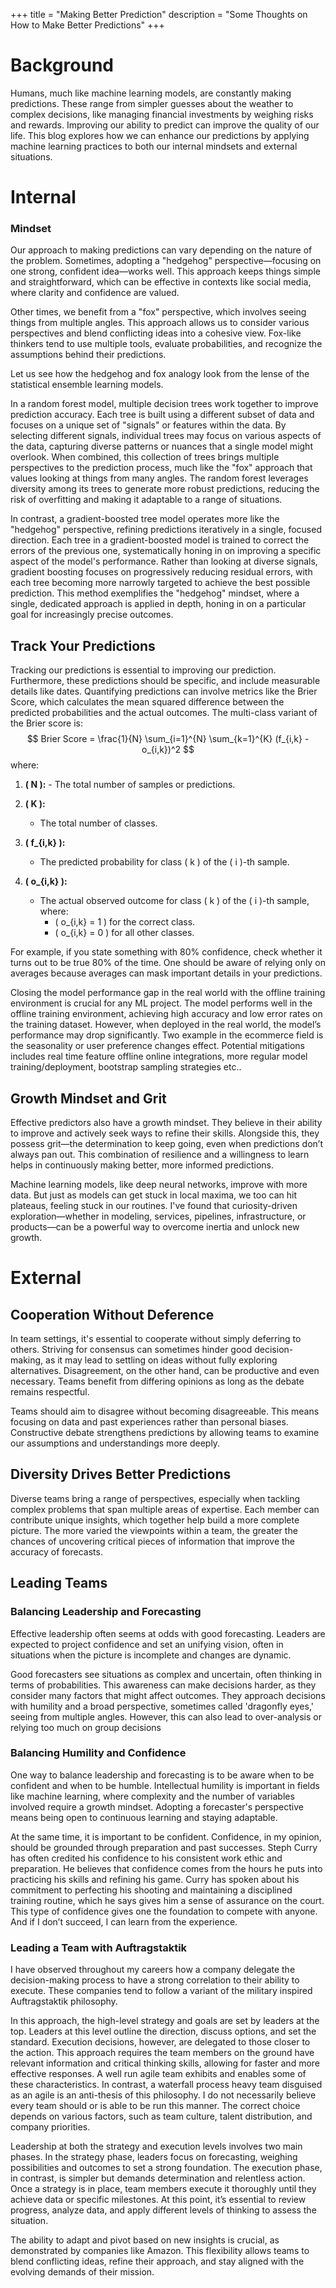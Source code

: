 +++
title = "Making Better Prediction"
description = "Some Thoughts on How to Make Better Predictions"
+++

# Background
Humans, much like machine learning models, are constantly making predictions. These range from simpler guesses about the weather to complex decisions, like managing financial investments by weighing risks and rewards. Improving our ability to predict can improve the quality of our life. This blog explores how we can enhance our predictions by applying machine learning practices to both our internal mindsets and external situations.

# Internal
### Mindset
Our approach to making predictions can vary depending on the nature of the problem. Sometimes, adopting a "hedgehog" perspective—focusing on one strong, confident idea—works well. This approach keeps things simple and straightforward, which can be effective in contexts like social media, where clarity and confidence are valued.

Other times, we benefit from a "fox" perspective, which involves seeing things from multiple angles. This approach allows us to consider various perspectives and blend conflicting ideas into a cohesive view. Fox-like thinkers tend to use multiple tools, evaluate probabilities, and recognize the assumptions behind their predictions.

Let us see how the hedgehog and fox analogy look from the lense of the statistical ensemble learning models. 

In a random forest model, multiple decision trees work together to improve prediction accuracy. Each tree is built using a different subset of data and focuses on a unique set of "signals" or features within the data. By selecting different signals, individual trees may focus on various aspects of the data, capturing diverse patterns or nuances that a single model might overlook. When combined, this collection of trees brings multiple perspectives to the prediction process, much like the "fox" approach that values looking at things from many angles. The random forest leverages diversity among its trees to generate more robust predictions, reducing the risk of overfitting and making it adaptable to a range of situations.

In contrast, a gradient-boosted tree model operates more like the "hedgehog" perspective, refining predictions iteratively in a single, focused direction. Each tree in a gradient-boosted model is trained to correct the errors of the previous one, systematically honing in on improving a specific aspect of the model's performance. Rather than looking at diverse signals, gradient boosting focuses on progressively reducing residual errors, with each tree becoming more narrowly targeted to achieve the best possible prediction. This method exemplifies the "hedgehog" mindset, where a single, dedicated approach is applied in depth, honing in on a particular goal for increasingly precise outcomes. 


## Track Your Predictions
Tracking our predictions is essential to improving our prediction. Furthermore, these predictions should be specific, and include measurable details like dates. Quantifying predictions can involve metrics like the Brier Score, which calculates the mean squared difference between the predicted probabilities and the actual outcomes. The multi-class variant of the Brier score is:
$$ Brier Score = \frac{1}{N} \sum_{i=1}^{N} \sum_{k=1}^{K} (f_{i,k} - o_{i,k})^2 $$
where:
   1. **\( N \):**
    - The total number of samples or predictions.

   2. **\( K \):**
       - The total number of classes.

   3. **\( f_{i,k} \):**
       - The predicted probability for class \( k \) of the \( i \)-th sample.

   4. **\( o_{i,k} \):**
       - The actual observed outcome for class \( k \) of the \( i \)-th sample, where:
           - \( o_{i,k} = 1 \) for the correct class.
           - \( o_{i,k} = 0 \) for all other classes.

For example, if you state something with 80% confidence, check whether it turns out to be true 80% of the time. One should be aware of relying only on averages because averages can mask important details in your predictions.

Closing the model performance gap in the real world with the offline training environment is crucial for any ML project. The model performs well in the offline training environment, achieving high accuracy and low error rates on the training dataset. However, when deployed in the real world, the model’s performance may drop significantly. Two example in the ecommerce field is the seasonality or user preference changes effect. Potential mitigations includes real time feature offline online integrations, more regular model training/deployment, bootstrap sampling strategies etc..    

## Growth Mindset and Grit
Effective predictors also have a growth mindset. They believe in their ability to improve and actively seek ways to refine their skills. Alongside this, they possess grit—the determination to keep going, even when predictions don’t always pan out. This combination of resilience and a willingness to learn helps in continuously making better, more informed predictions.

Machine learning models, like deep neural networks, improve with more data. But just as models can get stuck in local maxima, we too can hit plateaus, feeling stuck in our routines. I've found that curiosity-driven exploration—whether in modeling, services, pipelines, infrastructure, or products—can be a powerful way to overcome inertia and unlock new growth.

# External
## Cooperation Without Deference
In team settings, it's essential to cooperate without simply deferring to others. Striving for consensus can sometimes hinder good decision-making, as it may lead to settling on ideas without fully exploring alternatives. Disagreement, on the other hand, can be productive and even necessary. Teams benefit from differing opinions as long as the debate remains respectful.

Teams should aim to disagree without becoming disagreeable. This means focusing on data and past experiences rather than personal biases. Constructive debate strengthens predictions by allowing teams to examine our assumptions and understandings more deeply.

## Diversity Drives Better Predictions
Diverse teams bring a range of perspectives, especially when tackling complex problems that span multiple areas of expertise. Each member can contribute unique insights, which together help build a more complete picture. The more varied the viewpoints within a team, the greater the chances of uncovering critical pieces of information that improve the accuracy of forecasts.

## Leading Teams
### Balancing Leadership and Forecasting
Effective leadership often seems at odds with good forecasting. Leaders are expected to project confidence and set an unifying vision, often in situations when the picture is incomplete and changes are dynamic.

Good forecasters see situations as complex and uncertain, often thinking in terms of probabilities. This awareness can make decisions harder, as they consider many factors that might affect outcomes. They approach decisions with humility and a broad perspective, sometimes called 'dragonfly eyes,' seeing from multiple angles. However, this can also lead to over-analysis or relying too much on group decisions

### Balancing Humility and Confidence
One way to balance leadership and forecasting is to be aware when to be confident and when to be humble. Intellectual humility is important in fields like machine learning, where complexity and the number of variables involved require a growth mindset. Adopting a forecaster's perspective means being open to continuous learning and staying adaptable.

At the same time, it is important to be confident. Confidence, in my opinion, should be grounded through preparation and past successes. Steph Curry has often credited his confidence to his consistent work ethic and preparation. He believes that confidence comes from the hours he puts into practicing his skills and refining his game. Curry has spoken about his commitment to perfecting his shooting and maintaining a disciplined training routine, which he says gives him a sense of assurance on the court. This type of confidence gives one the foundation to compete with anyone. And if I don’t succeed, I can learn from the experience.


### Leading a Team with Auftragstaktik
I have observed throughout my careers how a company delegate the decision-making process to have a strong correlation to their ability to execute.  These companies tend to follow a variant of the military inspired Auftragstaktik philosophy.

In this approach, the high-level strategy and goals are set by leaders at the top. Leaders at this level outline the direction, discuss options, and set the standard. Execution decisions, however, are delegated to those closer to the action. This approach requires the team members on the ground have relevant information and critical thinking skills, allowing for faster and more effective responses.  A well run agile team exhibits and enables some of these characteristics. In contrast, a waterfall process heavy team disguised as an agile is an anti-thesis of this philosophy. 
I do not necessarily believe every team should or is able to be run this manner. The correct choice depends on various factors, such as team culture, talent distribution, and company priorities.

Leadership at both the strategy and execution levels involves two main phases. In the strategy phase, leaders focus on forecasting, weighing possibilities and outcomes to set a strong foundation. The execution phase, in contrast, is simpler but demands determination and relentless action. Once a strategy is in place, team members execute it thoroughly until they achieve data or specific milestones. At this point, it’s essential to review progress, analyze data, and apply different levels of thinking to assess the situation.

The ability to adapt and pivot based on new insights is crucial, as demonstrated by companies like Amazon. This flexibility allows teams to blend conflicting ideas, refine their approach, and stay aligned with the evolving demands of their mission.